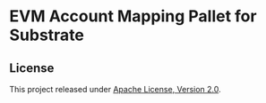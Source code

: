 EVM Account Mapping Pallet for Substrate
====

## License

This project released under [Apache License, Version 2.0](https://opensource.org/license/apache-2-0/).
